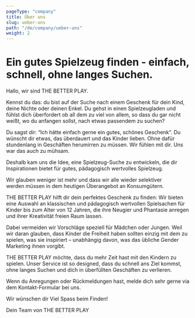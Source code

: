 ```yaml
---
pageType: "company"
title: Über uns
slug: ueber-uns
path: "/de/company/ueber-uns"
weight: 2
---
```


# Ein gutes Spielzeug finden -  einfach, schnell, ohne langes Suchen.

Hallo, wir sind THE BETTER PLAY.

Kennst du das: du bist auf der Suche nach einem Geschenk für dein Kind, deine Nichte oder deinen Enkel. Du gehst in einen Spielzeugladen und fühlst dich überfordert ob all dem zu viel von allem, so dass du gar nicht weißt, wo du anfangen sollst, nach etwas passendem zu suchen?

Du sagst dir: “Ich hätte einfach gerne ein gutes, schönes Geschenk“. Du wünscht dir etwas, das überdauert und das Kinder lieben. Ohne dafür stundenlang in Geschäften herumirren zu müssen.
Wir fühlen mit dir. Uns war das auch zu mühsam.

Deshalb kam uns die Idee, eine Spielzeug-Suche zu entwickeln, die dir Inspirationen bietet für gutes, pädagogisch wertvolles Spielzeug.

Wir glauben weniger ist mehr und dass wir alle wieder selektiver werden müssen in dem heutigen Überangebot an Konsumgütern.

THE BETTER PLAY hilft dir dein perfektes Geschenk zu finden:
Wir bieten eine Auswahl an klassischen und pädagogisch wertvollen Spielsachen für Kinder bis zum Alter von 12 Jahren, die ihre Neugier und Phantasie anregen und ihrer Kreativität freien Raum lassen.

Dabei vermeiden wir Vorschläge speziell für Mädchen oder Jungen. Weil wir daran glauben, dass Kinder die Freiheit haben sollten einzig mit dem zu spielen, was sie inspiriert – unabhängig davon, was das übliche Gender Marketing ihnen vorgibt.

THE BETTER PLAY möchte, dass du mehr Zeit hast mit den Kindern zu spielen. Unser Service ist so designed, dass du schnell ans Ziel kommst, ohne langes Suchen und dich in überfüllten Geschäften zu verlieren.

Wenn du Anregungen oder Rückmeldungen hast, melde dich sehr gerne via dem Kontakt-Formular bei uns.

Wir wünschen dir Viel Spass beim Finden!

Dein Team von THE BETTER PLAY
